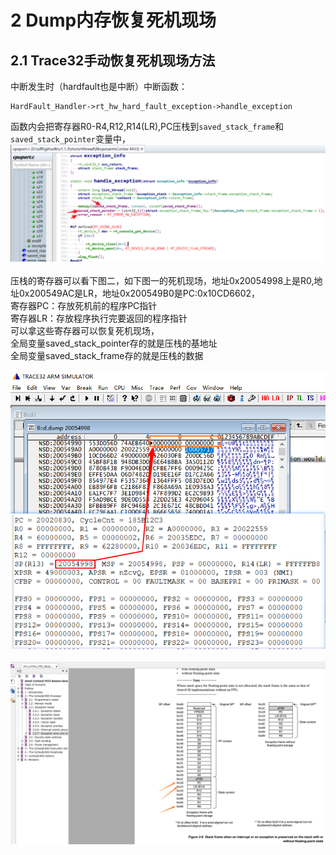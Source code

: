 # 2 Dump内存恢复死机现场
## 2.1 Trace32手动恢复死机现场方法
中断发生时（hardfault也是中断）中断函数：<br>
```
HardFault_Handler->rt_hw_hard_fault_exception->handle_exception
```
函数内会把寄存器R0-R4,R12,R14(LR),PC压栈到`saved_stack_frame`和`saved_stack_pointer`变量中，
<br>![alt text](./assets/dump/dump001.png)<br>    
 压栈的寄存器可以看下图二，如下图一的死机现场，地址0x20054998上是R0,地址0x200549AC是LR，地址0x200549B0是PC:0x10CD6602，<br>
寄存器PC：存放死机前的程序PC指针<br>
寄存器LR：存放程序执行完要返回的程序指针<br>
可以拿这些寄存器可以恢复死机现场，<br>
全局变量saved_stack_pointer存的就是压栈的基地址<br>
全局变量saved_stack_frame存的就是压栈的数据<br>
<br>![alt text](./assets/dump/dump002.png)<br>
<br>![alt text](./assets/dump/dump003.png)<br>
 
 



